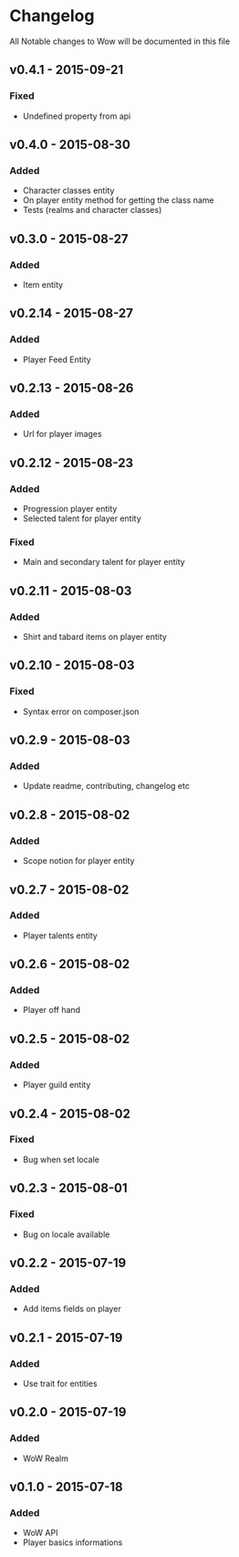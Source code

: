 # Changelog

All Notable changes to Wow will be documented in this file

## v0.4.1 - 2015-09-21

### Fixed
- Undefined property from api

## v0.4.0 - 2015-08-30

### Added
- Character classes entity
- On player entity method for getting the class name
- Tests (realms and character classes)

## v0.3.0 - 2015-08-27

### Added
- Item entity


## v0.2.14 - 2015-08-27

### Added
- Player Feed Entity


## v0.2.13 - 2015-08-26

### Added
- Url for player images


## v0.2.12 - 2015-08-23

### Added
- Progression player entity
- Selected talent for player entity

### Fixed
- Main and secondary talent for player entity


## v0.2.11 - 2015-08-03

### Added
- Shirt and tabard items on player entity


## v0.2.10 - 2015-08-03

### Fixed
- Syntax error on composer.json


## v0.2.9 - 2015-08-03

### Added
- Update readme, contributing, changelog etc


## v0.2.8 - 2015-08-02

### Added
- Scope notion for player entity


## v0.2.7 - 2015-08-02

### Added
- Player talents entity


## v0.2.6 - 2015-08-02

### Added
- Player off hand


## v0.2.5 - 2015-08-02

### Added
- Player guild entity


## v0.2.4 - 2015-08-02

### Fixed
- Bug when set locale


## v0.2.3 - 2015-08-01

### Fixed
- Bug on locale available


## v0.2.2 - 2015-07-19

### Added
- Add items fields on player


## v0.2.1 - 2015-07-19

### Added
- Use trait for entities


## v0.2.0 - 2015-07-19

### Added
- WoW Realm


## v0.1.0 - 2015-07-18

### Added
- WoW API
- Player basics informations
